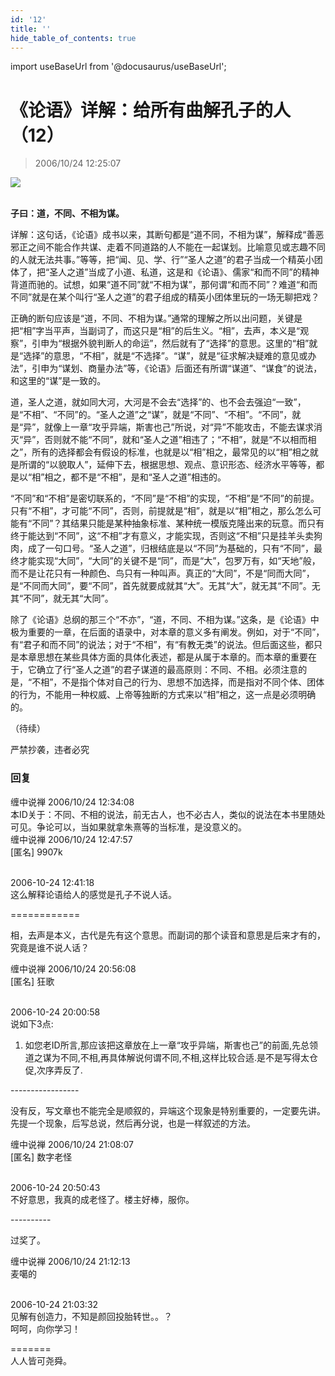 ```yaml
---
id: '12'
title: ''
hide_table_of_contents: true
---
```


import useBaseUrl from '@docusaurus/useBaseUrl';

# 《论语》详解：给所有曲解孔子的人（12）

> 2006/10/24 12:25:07

<div style={{textAlign: 'center'}}>
<img src={useBaseUrl('https://gateway.ipfscdn.io/ipfs/QmXSnds2BF97yuZwYAMLwrpjQcuPcm22WGsFmBJfWFTEUM/confucius/12/1.jpeg')} /><br/><br/>
</div>

**子曰：道，不同、不相为谋。**

详解：这句话，《论语》成书以来，其断句都是“道不同，不相为谋”，解释成“善恶邪正之间不能合作共谋、走着不同道路的人不能在一起谋划。比喻意见或志趣不同的人就无法共事。”等等，把“闻、见、学、行”“圣人之道”的君子当成一个精英小团体了，把“圣人之道”当成了小道、私道，这是和《论语》、儒家“和而不同”的精神背道而驰的。试想，如果“道不同”就“不相为谋”，那何谓“和而不同”？难道“和而不同”就是在某个叫行“圣人之道”的君子组成的精英小团体里玩的一场无聊把戏？

正确的断句应该是“道，不同、不相为谋。”通常的理解之所以出问题，关键是把“相”字当平声，当副词了，而这只是“相”的后生义。“相”，去声，本义是“观察”，引申为“根据外貌判断人的命运”，然后就有了“选择”的意思。这里的“相”就是“选择”的意思，“不相”，就是“不选择”。“谋”，就是“征求解决疑难的意见或办法”，引申为“谋划、商量办法”等，《论语》后面还有所谓“谋道”、“谋食”的说法，和这里的“谋”是一致的。

道，圣人之道，就如同大河，大河是不会去“选择”的、也不会去强迫“一致”，是“不相”、“不同”的。“圣人之道”之“谋”，就是“不同”、“不相”。“不同”，就是“异”，就像上一章“攻乎异端，斯害也己”所说，对“异”不能攻击，不能去谋求消灭“异”，否则就不能“不同”，就和“圣人之道”相违了；“不相”，就是“不以相而相之”，所有的选择都会有假设的标准，也就是以“相”相之，最常见的以“相”相之就是所谓的“以貌取人”，延伸下去，根据思想、观点、意识形态、经济水平等等，都是以“相”相之，都不是“不相”，是和“圣人之道”相违的。

“不同”和“不相”是密切联系的，“不同”是“不相”的实现，“不相”是“不同”的前提。只有“不相”，才可能“不同”，否则，前提就是“相”，就是以“相”相之，那么怎么可能有“不同”？其结果只能是某种抽象标准、某种统一模版克隆出来的玩意。而只有终于能达到“不同”，这“不相”才有意义，才能实现，否则这“不相”只是挂羊头卖狗肉，成了一句口号。“圣人之道”，归根结底是以“不同”为基础的，只有“不同”，最终才能实现“大同”，“大同”的关键不是“同”，而是“大”，包罗万有，如“天地”般，而不是让花只有一种颜色、鸟只有一种叫声。真正的“大同”，不是“同而大同”，是“不同而大同”，要“不同”，首先就要成就其“大”。无其“大”，就无其“不同”。无其“不同”，就无其“大同”。

除了《论语》总纲的那三个“不亦”，“道，不同、不相为谋。”这条，是《论语》中极为重要的一章，在后面的语录中，对本章的意义多有阐发。例如，对于“不同”，有“君子和而不同”的说法；对于“不相”，有“有教无类”的说法。但后面这些，都只是本章思想在某些具体方面的具体化表述，都是从属于本章的。而本章的重要在于，它确立了行“圣人之道”的君子谋道的最高原则：不同、不相。必须注意的是，“不相”，不是指个体对自己的行为、思想不加选择，而是指对不同个体、团体的行为，不能用一种权威、上帝等独断的方式来以“相”相之，这一点是必须明确的。

（待续）

<div style={{fontSize: 'xx-large', fontWeight: '500', textAlign: 'center'}}>
严禁抄袭，违者必究
</div>

### 回复

<div class='blog-comment'>
<span class='blog-comment-chan'>缠中说禅</span> 2006/10/24 12:34:08<br/>
本ID关于：不同、不相的说法，前无古人，也不必古人，类似的说法在本书里随处可见。争论可以，当如果就拿朱熹等的当标准，是没意义的。
</div>

<div class='blog-comment'>
<span class='blog-comment-chan'>缠中说禅</span> 2006/10/24 12:47:57<br/>
[匿名] 9907k <br/><br/>

 
2006-10-24 12:41:18 <br/>
这么解释论语给人的感觉是孔子不说人话。 
 
============<br/>

相，去声是本义，古代是先有这个意思。而副词的那个读音和意思是后来才有的，究竟是谁不说人话？
</div>

<div class='blog-comment'>
<span class='blog-comment-chan'>缠中说禅</span> 2006/10/24 20:56:08<br/>
[匿名] 狂歌 <br/><br/>

 
2006-10-24 20:00:58 <br/>
说如下3点:<br/>

1. 如您老ID所言,那应该把这章放在上一章“攻乎异端，斯害也己”的前面,先总领道之谋为不同,不相,再具体解说何谓不同,不相,这样比较合适.是不是写得太仓促,次序弄反了.
 
-----------------<br/>

没有反，写文章也不能完全是顺叙的，异端这个现象是特别重要的，一定要先讲。先提一个现象，后写总说，然后再分说，也是一样叙述的方法。
</div>

<div class='blog-comment'>
<span class='blog-comment-chan'>缠中说禅</span> 2006/10/24 21:08:07<br/>
[匿名] 数字老怪 <br/><br/>

 
2006-10-24 20:50:43 <br/>
不好意思，我真的成老怪了。楼主好棒，服你。 
 
----------<br/>

过奖了。
</div>

<div class='blog-comment'>
<span class='blog-comment-chan'>缠中说禅</span> 2006/10/24 21:12:13<br/>
麦噶的 <br/><br/>

 
2006-10-24 21:03:32 <br/>
见解有创造力，不知是颜回投胎转世。。？<br/>
呵呵，向你学习！ 
 
=======<br/>
人人皆可尧舜。
</div>